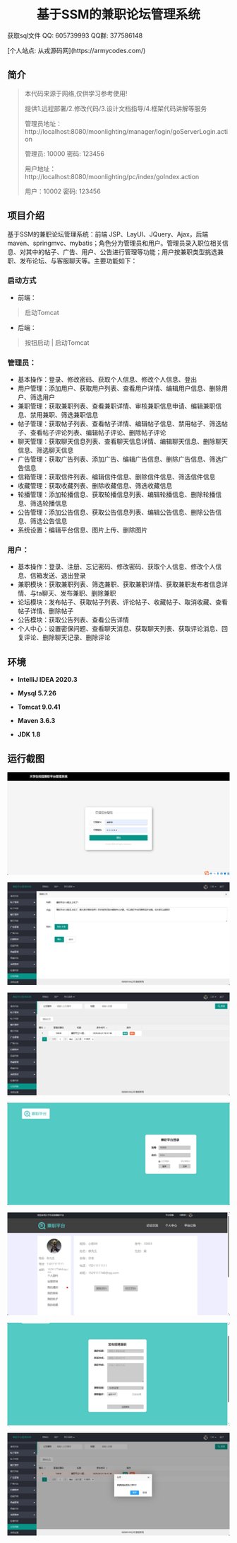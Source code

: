 <p><h1 align="center">基于SSM的兼职论坛管理系统</h1></p>

<p> 获取sql文件 QQ: 605739993 QQ群: 377586148 </p>
<p> [个人站点: 从戎源码网](https://armycodes.com/)</p>

## 简介

> 本代码来源于网络,仅供学习参考使用!
>
> 提供1.远程部署/2.修改代码/3.设计文档指导/4.框架代码讲解等服务
>
> 管理员地址：http://localhost:8080/moonlighting/manager/login/goServerLogin.action
> 
> 管理员: 10000 密码: 123456
>
> 用户地址：http://localhost:8080/moonlighting/pc/index/goIndex.action
> 
> 用户：10002 密码: 123456
>

## 项目介绍

基于SSM的兼职论坛管理系统：前端 JSP、LayUI、JQuery、Ajax，后端 maven、springmvc、mybatis；角色分为管理员和用户。管理员录入职位相关信息、对其中的帖子、广告、用户、公告进行管理等功能；用户按兼职类型挑选兼职、发布论坛、与客服聊天等。主要功能如下：

### 启动方式

- 前端：
> 启动Tomcat

- 后端：
> 按钮启动 | 启动Tomcat

### 管理员：

- 基本操作：登录、修改密码、获取个人信息、修改个人信息、登出
- 用户管理：添加用户、获取用户列表、查看用户详情、编辑用户信息、删除用户、筛选用户
- 兼职管理：获取兼职列表、查看兼职详情、审核兼职信息申请、编辑兼职信息、禁用兼职、筛选兼职信息
- 帖子管理：获取帖子列表、查看帖子详情、编辑帖子信息、禁用帖子、筛选帖子、查看帖子评论列表、编辑帖子评论、删除帖子评论
- 聊天管理：获取聊天信息列表、查看聊天信息详情、编辑聊天信息、删除聊天信息、筛选聊天信息
- 广告管理：获取广告列表、添加广告、编辑广告信息、删除广告信息、筛选广告信息
- 信箱管理：获取信件列表、编辑信件信息、删除信件信息、筛选信件信息
- 收藏管理：获取收藏列表、删除收藏信息、筛选收藏信息
- 轮播管理：添加轮播信息、获取轮播信息列表、编辑轮播信息、删除轮播信息、筛选轮播信息
- 公告管理：添加公告信息、获取公告信息列表、编辑公告信息、删除公告信息、筛选公告信息
- 系统设置：编辑平台信息、图片上传、删除图片

### 用户：

- 基本操作：登录、注册、忘记密码、修改密码、获取个人信息、修改个人信息、信箱发送、退出登录
- 兼职模块：获取兼职列表、筛选兼职、获取兼职详情、获取兼职发布者信息详情、与ta聊天、发布兼职、删除兼职
- 论坛模块：发布帖子、获取帖子列表、评论帖子、收藏帖子、取消收藏、查看帖子详情、删除帖子
- 公告模块：获取公告列表、查看公告详情
- 个人中心：设置密保问题、查看聊天消息、获取聊天列表、获取评论消息、回复评论、删除聊天记录、删除评论

## 环境

- <b>IntelliJ IDEA 2020.3</b>

- <b>Mysql 5.7.26</b>

- <b>Tomcat 9.0.41</b>

- <b>Maven 3.6.3</b>

- <b>JDK 1.8</b>

## 运行截图
![](screenshot/1.png)

![](screenshot/2.png)

![](screenshot/3.png)

![](screenshot/4.png)

![](screenshot/5.png)

![](screenshot/6.png)

![](screenshot/7.png)
